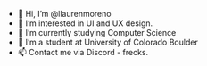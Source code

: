 - 👋 Hi, I’m @llaurenmoreno
- 👀 I’m interested in UI and UX design.
- 🌱 I’m currently studying Computer Science
- 💞️ I’m a student at University of Colorado Boulder
- 📫 Contact me via Discord - frecks.

<!---
llaurenmoreno/llaurenmoreno is a ✨ special ✨ repository because its `README.md` (this file) appears on your GitHub profile.
You can click the Preview link to take a look at your changes.
--->
